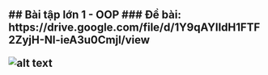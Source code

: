 <h2> 
## Bài tập lớn 1 - OOP
 ### Đề bài: https://drive.google.com/file/d/1Y9qAYIIdH1FTF2ZyjH-Nl-ieA3u0Cmjl/view
 
![alt text](https://github.com/ducan3007/temp/blob/master/DIctionary1/src/Demo-Dictionary-19020202.png)



